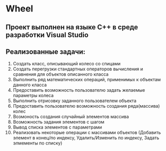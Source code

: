 # Wheel
Проект выполнен на языке С++ в среде разработки Visual Studio
-------------------------------------------------------------
Реализованные задачи:
---------------------
1) Создать класс, описывающий колесо со спицами
2) Создать перегрузки стандартных операторов вычисления и сравнения для объектов описанного класса
3) Выполнить ряд математических операций, применимых к объектам данного класса
4) Предоставить возможность пользователю задать желаемые параметры колеса
5) Выполнить отрисовку заданного пользователем объекта 
6) Предоставить пользователю возможность создания ряда(массива) колес
7) Возмоность создания случайный элементов массива
8) Возможность задания элементов с шагом
9) Вывод списка элементов с параметрами
10) Реализовать некоторые операции с массивами объектов (Добавить элемент в конец/по индексу, Удалить/Изменить по индексу, Задать элмементы по списку)
